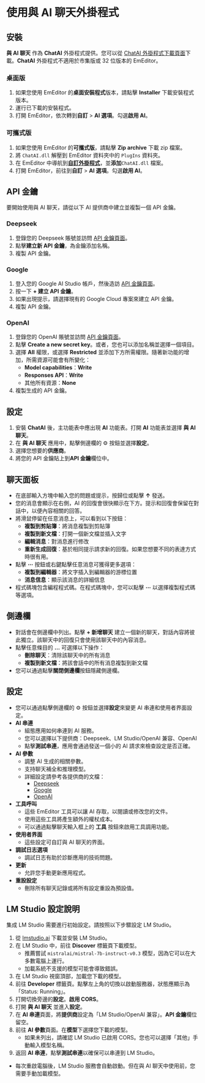 # 使用與 AI 聊天外掛程式

## 安裝
**與 AI 聊天** 作為 **ChatAI** 外掛程式提供。您可以從 [ChatAI 外掛程式下載頁面](https://www.emeditor.com/download-chatai/)下載。**ChatAI** 外掛程式不適用於市集版或 32 位版本的 EmEditor。

### 桌面版
1. 如果您使用 EmEditor 的**桌面安裝程式**版本，請點擊 **Installer** 下載安裝程式版本。
2. 運行已下載的安裝程式。
3. 打開 EmEditor，依次轉到**自訂** > **AI 選項**。勾選**啟用 AI**。

### 可攜式版
1. 如果您使用 EmEditor 的**可攜式版**，請點擊 **Zip archive** 下載 zip 檔案。
2. 將 `ChatAI.dll` 解壓到 EmEditor 資料夾中的 `PlugIns` 資料夾。
3. 在 EmEditor 中導航到[**自訂外掛程式**](../../cmd/tools/customize_plug_ins)，並**添加**`ChatAI.dll` 檔案。
4. 打開 EmEditor，前往到**自訂** > **AI 選項**。勾選**啟用 AI**。

## API 金鑰
要開始使用與 AI 聊天，請從以下 AI 提供商中建立並複製一個 API 金鑰。

### Deepseek
1. 登錄您的 Deepseek 賬號並訪問 [API 金鑰頁面](https://platform.deepseek.com/api_keys)。
2. 點擊**建立新 API 金鑰**，為金鑰添加名稱。
3. 複製 API 金鑰。

### Google
1. 登入您的 Google AI Studio 帳戶，然後造訪 [API 金鑰頁面](https://aistudio.google.com/u/1/apikey)。
2. 按一下 **+ 建立 API 金鑰**。
3. 如果出現提示，請選擇現有的 Google Cloud 專案來建立 API 金鑰。
4. 複製 API 金鑰。

### OpenAI
1. 登錄您的 OpenAI 賬號並訪問 [API 金鑰頁面](https://platform.openai.com/api-keys)。
2. 點擊 **Create a new secret key**。或者，您也可以添加名稱並選擇一個項目。
3. 選擇 **All** 權限，或選擇 **Restricted** 並添加下方所需權限。隨著新功能的增加，所需資源可能會有所變化：
   - **Model capabilities**：**Write**
   - **Responses API**：**Write**
   - 其他所有資源：**None**
4. 複製生成的 API 金鑰。

## 設定
1. 安裝 **ChatAI** 後，主功能表中應出現 **AI** 功能表。打開 **AI** 功能表並選擇 **與 AI 聊天**。
2. 在 **與 AI 聊天** 應用中，點擊側邊欄的 ⚙️ 按鈕並選擇**設定**。
3. 選擇您想要的**供應商**。
4. 將您的 API 金鑰貼上到**API 金鑰**欄位中。

## 聊天面板
- 在底部輸入方塊中輸入您的問題或提示，按歸位或點擊 **&#8593;** 發送。
- 您的消息會顯示在右側，AI 的回復會很快顯示在下方。提示和回復會保留在對話中，以便內容相關的回答。
- 將滑鼠停留在任意消息上，可以看到以下按鈕：
  - **複製到剪貼簿**：將消息複製到剪貼簿
  - **複製到新文檔**：打開一個新文檔並插入文字
  - **編輯消息**：對消息進行修改
  - **重新生成回復**：基於相同提示請求新的回復。如果您想要不同的表達方式時很有用。
- 點擊 **⋯** 按鈕或右鍵點擊任意消息可獲得更多選項：
  - **複製到編輯器**：將文字插入到編輯器的游標位置
  - **消息信息**：顯示該消息的詳細信息
- 程式碼塊包含編程程式碼。在程式碼塊中，您可以點擊 **⋯** 以選擇複製程式碼等選項。

## 側邊欄
- 對話會在側邊欄中列出。點擊 **+ 新增聊天** 建立一個新的聊天，對話內容將彼此獨立。該聊天中的回復只會使用該聊天中的內容消息。
- 點擊任意條目的 **&#8230;** 可選擇以下操作：
  - **刪除聊天**：清除該聊天中的所有消息
  - **複製到新文檔**：將該會話中的所有消息複製到新文檔
- 您可以通過點擊**關閉側邊欄**按鈕隱藏側邊欄。

## 設定
- 您可以通過點擊側邊欄的 ⚙️ 按鈕並選擇**設定**來變更 AI 串連和使用者界面設定。
- **AI 串連**
  - 組態應用如何串連到 AI 服務。
  - 您可以選擇以下提供商：Deepseek、LM Studio/OpenAI 兼容、OpenAI
  - 點擊**測試串連**，應用會通過發送一個小的 AI 請求來檢查設定是否正確。
- **AI 參數**
  - 調整 AI 生成的相關參數。
  - 支持聊天補全和推理模型。
  - 詳細設定請參考各提供商的文檔：
    - [Deepseek](https://api-docs.deepseek.com/api/create-chat-completion)
    - [Google](https://ai.google.dev/api/generate-content)
    - [OpenAI](https://platform.openai.com/docs/api-reference/chat/create)
- **工具呼叫**
  - 這些 EmEditor 工具可以讓 AI 存取，以閱讀或修改您的文件。
  - 使用這些工具將產生額外的權杖成本。
  - 可以通過點擊聊天輸入框上的 **工具** 按鈕來啟用工具調用功能。
- **使用者界面**
  - 這些設定可自訂與 AI 聊天的界面。
- **調試日志選項**
  - 調試日志有助於診斷應用的技術問題。
- **更新**
  - 允許您手動更新應用程式。
- **重設設定**
  - 刪除所有聊天記錄或將所有設定重設為預設值。

## LM Studio 設定說明
集成 LM Studio 需要進行初始設定。請按照以下步驟設定 LM Studio。

1. 從 [lmstudio.ai](https://lmstudio.ai/) 下載並安裝 LM Studio。
2. 在 LM Studio 中，前往 **Discover** 標籤頁下載模型。
    - 推薦嘗試 `mistralai/mistral-7b-instruct-v0.3` 模型，因為它可以在大多數電腦上運行。
    - 加載系統不支援的模型可能會導致錯誤。
3. 在 LM Studio 視窗頂部，加載您下載的模型。
4. 前往 **Developer** 標籤頁。點擊左上角的切換以啟動服務器，狀態應顯示為「Status: Running」。
5. 打開切換旁邊的**設定**。**啟用 CORS**。
6. 打開 **與 AI 聊天** 並進入**設定**。
7. 在 **AI 串連**頁面，將**提供商**設定為「LM Studio/OpenAI 兼容」。**API 金鑰**欄位留空。
8. 前往 **AI 參數**頁面。在**模型**下選擇您下載的模型。
   - 如果未列出，請確認 LM Studio 已啟用 CORS。您也可以選擇「其他」手動輸入模型名稱。
9. 返回 **AI 串連**，點擊**測試串連**以確保可以串連到 LM Studio。

- 每次重啟電腦後，LM Studio 服務會自動啟動。但在與 AI 聊天中使用前，您需要手動加載模型。